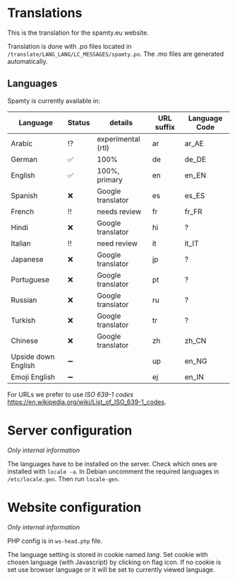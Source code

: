 # Translations

This is the translation for the spamty.eu website.

Translation is done with .po files located in `/translate/LANG_LANG/LC_MESSAGES/spamty.po`.
The .mo files are generated automatically.


## Languages

Spamty is currently available in:

|Language |Status |details |URL suffix |Language Code |
|---|---|---|---|---|
|Arabic |:interrobang: |experimental (rtl) |ar |ar_AE |
|German |:white_check_mark: |100% |de |de_DE |
|English |:white_check_mark: |100%, primary |en |en_EN |
|Spanish |:x: |Google translator |es |es_ES |
|French |:bangbang: |needs review |fr |fr_FR |
|Hindi |:x: |Google translator |hi |? |
|Italian |:bangbang: |need review |it |it_IT |
|Japanese |:x: |Google translator |jp |? |
|Portuguese |:x: |Google translator |pt |? |
|Russian |:x: |Google translator |ru |? |
|Turkish |:x: |Google translator |tr |? |
|Chinese |:x: |Google translator |zh |zh_CN |
|Upside down English |:heavy_minus_sign: | |up |en_NG |
|Emoji English |:heavy_minus_sign: | |ej |en_IN |


For URLs we prefer to use *ISO 639-1 codes* <https://en.wikipedia.org/wiki/List_of_ISO_639-1_codes>.



# Server configuration

_Only internal information_

The languages have to be installed on the server. Check which ones are installed with `locale -a`.
In Debian uncomment the required languages in `/etc/locale.gen`. Then run `locale-gen`.

# Website configuration

_Only internal information_

PHP config is in `ws-head.php` file.

The language setting is stored in cookie named *lang*.
Set cookie with chosen language (with Javascript) by clicking on flag icon.
If no cookie is set use browser language or it will be set to currently viewed language.
